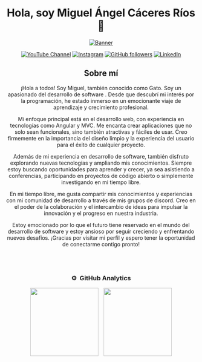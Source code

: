 <div align="center">
  <h1>Hola, soy Miguel Ángel Cáceres Ríos 👋</h1>
</div>

<div align="center">
<a href="https://ibb.co/yyZ7dZB">
  <img src="https://i.ibb.co/6PTLrTJ/ban3r.png" alt="Banner" style="max-width: 100%;">
</a>


[![YouTube Channel](https://img.shields.io/badge/YouTube-FF0000?style=flat&logo=youtube&logoColor=white)](https://www.youtube.com/channel/UCpbyCz_To5En5u0ZNTOATHQ)
[![Instagram](https://img.shields.io/badge/Instagram-000000?style=flat&logo=instagram&logoColor=white)](https://www.instagram.com/miguelangelcaceresr/)
[![GitHub followers](https://img.shields.io/github/followers/miguelacaceresrios?style=social)](https://github.com/miguelacaceresrios)
[![LinkedIn](https://img.shields.io/badge/LinkedIn-0077B5?style=flat&logo=linkedin&logoColor=white)](https://www.linkedin.com/in/miguel-angel-caceres-rios-393405297/)


## Sobre mí

¡Hola a todos! Soy Miguel, también conocido como Gato. Soy un apasionado del desarrollo de software . Desde que descubrí mi interés por la programación, he estado inmerso en un emocionante viaje de aprendizaje y crecimiento profesional.

Mi enfoque principal está en el desarrollo web, con experiencia en tecnologías como Angular y MVC. Me encanta crear aplicaciones que no solo sean funcionales, sino también atractivas y fáciles de usar. Creo firmemente en la importancia del diseño limpio y la experiencia del usuario para el éxito de cualquier proyecto.

Además de mi experiencia en desarrollo de software, también disfruto explorando nuevas tecnologías y ampliando mis conocimientos. Siempre estoy buscando oportunidades para aprender y crecer, ya sea asistiendo a conferencias, participando en proyectos de código abierto o simplemente investigando en mi tiempo libre.

En mi tiempo libre, me gusta compartir mis conocimientos y experiencias con mi comunidad de desarrollo a través de mis grupos de discord. Creo en el poder de la colaboración y el intercambio de ideas para impulsar la innovación y el progreso en nuestra industria.

Estoy emocionado por lo que el futuro tiene reservado en el mundo del desarrollo de software y estoy ansioso por seguir creciendo y enfrentando nuevos desafíos. ¡Gracias por visitar mi perfil y espero tener la oportunidad de conectarme contigo pronto!


<br>
<br>

### ⚙️ &nbsp;GitHub Analytics

<div style="text-align: center;">
  <a href="https://github.com/miguelacaceresrios" style="display: inline-block; margin-right: 10px;">
    <img height="180em" src="https://github-readme-stats-eight-theta.vercel.app/api?username=miguelacaceresrios&show_icons=true&theme=dark&include_all_commits=true&count_private=true"/>
  </a>
  <a href="https://github.com/miguelacaceresrios" style="display: inline-block;">
    <img height="180em" src="https://github-readme-stats-eight-theta.vercel.app/api/top-langs/?username=miguelacaceresrios&layout=compact&langs_count=8&theme=dark"/>
  </a>
</div>

